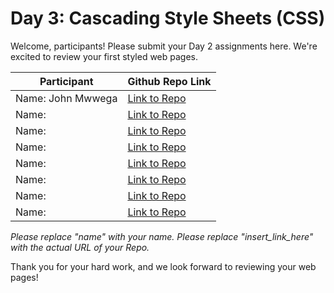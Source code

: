 # Day 3: Cascading Style Sheets (CSS)

Welcome, participants! Please submit your Day 2 assignments here. We're excited to review your first styled web pages.

| Participant | Github Repo Link                 |
| ----------- | -------------------------------- |
| Name:  John Mwwega     | [Link to Repo](https://github.com/CodeDroid999/SES-WebDev-Day3-css) |
| Name:       | [Link to Repo](insert_link_here) |
| Name:       | [Link to Repo](insert_link_here) |
| Name:       | [Link to Repo](insert_link_here) |
| Name:       | [Link to Repo](insert_link_here) |
| Name:       | [Link to Repo](insert_link_here) |
| Name:       | [Link to Repo](insert_link_here) |
| Name:       | [Link to Repo](insert_link_here) |

_Please replace "name" with your name._
_Please replace "insert_link_here" with the actual URL of your Repo._

Thank you for your hard work, and we look forward to reviewing your web pages!
